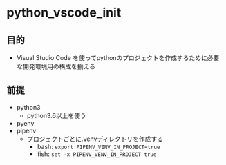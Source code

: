 # python_vscode_init

## 目的
- Visual Studio Code を使ってpythonのプロジェクトを作成するために必要な開発環境用の構成を揃える

## 前提
- python3
    - python3.6以上を使う
- pyenv
- pipenv
    - プロジェクトごとに.venvディレクトリを作成する
        - bash: `export PIPENV_VENV_IN_PROJECT=true`
        - fish: `set -x PIPENV_VENV_IN_PROJECT true`